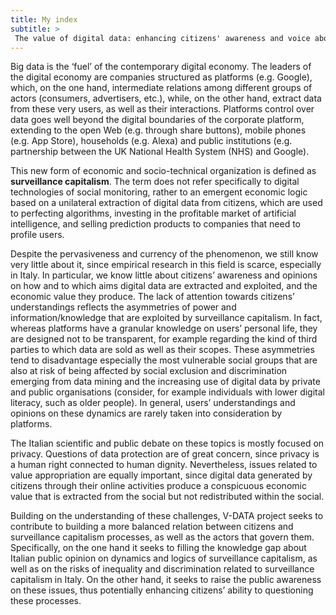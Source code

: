 ```yaml
---
title: My index
subtitle: >
 The value of digital data: enhancing citizens' awareness and voice about surveillance capitalism
---
```


Big data is the ‘fuel’ of the contemporary digital economy. The leaders of the digital economy are companies structured as platforms (e.g. Google), which, on the one hand, intermediate relations among different groups of actors (consumers, advertisers, etc.), while, on the other hand, extract data from these very users, as well as their interactions. Platforms control over data goes well beyond the digital boundaries of the corporate platform, extending to the open Web (e.g. through share buttons), mobile phones (e.g. App Store), households (e.g. Alexa) and public institutions (e.g. partnership between the UK National Health System (NHS) and Google).

This new form of economic and socio-technical organization is defined as **surveillance capitalism**. The term does not refer specifically to digital technologies of social monitoring, rather to an emergent economic logic based on a unilateral extraction of digital data from citizens, which are used to perfecting algorithms, investing in the profitable market of artificial intelligence, and selling prediction products to companies that need to profile users.

Despite the pervasiveness and currency of the phenomenon, we still know very little about it, since empirical research in this field is scarce, especially in Italy. In particular, we know little about citizens’ awareness and opinions on how and to which aims digital data are extracted and exploited, and the economic value they produce. The lack of attention towards citizens’ understandings reflects the asymmetries of power and information/knowledge that are exploited by surveillance capitalism. In fact, whereas platforms have a granular knowledge on users’ personal life, they are designed not to be transparent, for example regarding the kind of third parties to which data are sold as well as their scopes. These asymmetries tend to disadvantage especially the most vulnerable social groups that are also at risk of being affected by social exclusion and discrimination emerging from data mining and the increasing use of digital data by private and public organisations (consider, for example individuals with lower digital literacy, such as older people). In general, users’ understandings and opinions on these dynamics are rarely taken into consideration by platforms.

The Italian scientific and public debate on these topics is mostly focused on privacy. Questions of data protection are of great concern, since privacy is a human right connected to human dignity. Nevertheless, issues related to value appropriation are equally important, since digital data generated by citizens through their online activities produce a conspicuous economic value that is extracted from the social but not redistributed within the social.

Building on the understanding of these challenges, V-DATA project seeks to contribute to building a more balanced relation between citizens and surveillance capitalism processes, as well as the actors that govern them. Specifically, on the one hand it seeks to filling the knowledge gap about Italian public opinion on dynamics and logics of surveillance capitalism, as well as on the risks of inequality and discrimination related to surveillance capitalism in Italy. On the other hand, it seeks to raise the public awareness on these issues, thus potentially enhancing citizens’ ability to questioning these processes.
